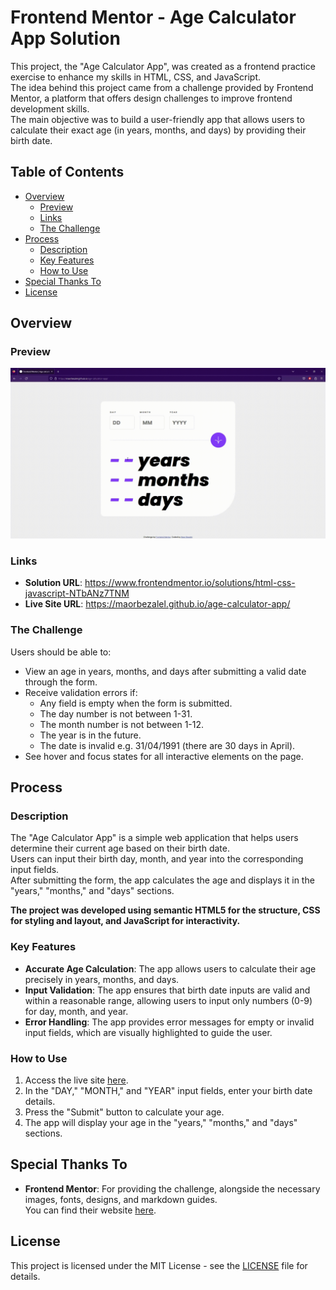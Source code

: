 # Frontend Mentor - Age Calculator App Solution

This project, the "Age Calculator App", was created as a frontend practice exercise to enhance my skills in HTML, CSS, and JavaScript.<br>
The idea behind this project came from a challenge provided by Frontend Mentor, a platform that offers design challenges to improve frontend development skills.<br>
The main objective was to build a user-friendly app that allows users to calculate their exact age (in years, months, and days) by providing their birth date.

## Table of Contents

- [Overview](#overview)
    - [Preview](#preview)
    - [Links](#links)
    - [The Challenge](#the-challenge)
- [Process](#process)
    - [Description](#description)
    - [Key Features](#key-features)
    - [How to Use](#how-to-use)
- [Special Thanks To](#special-thanks-to)
- [License](#license)

## Overview

### Preview

![](assets/gifs/age-calculator-app.gif)

### Links

- **Solution URL**: https://www.frontendmentor.io/solutions/html-css-javascript-NTbANz7TNM
- **Live Site URL**: https://maorbezalel.github.io/age-calculator-app/

### The Challenge

Users should be able to:

- View an age in years, months, and days after submitting a valid date through the form.
- Receive validation errors if:
  - Any field is empty when the form is submitted.
  - The day number is not between 1-31.
  - The month number is not between 1-12.
  - The year is in the future.
  - The date is invalid e.g. 31/04/1991 (there are 30 days in April).
- See hover and focus states for all interactive elements on the page.

## Process

### Description

The "Age Calculator App" is a simple web application that helps users determine their current age based on their birth date.<br>
Users can input their birth day, month, and year into the corresponding input fields.<br>
After submitting the form, the app calculates the age and displays it in the "years," "months," and "days" sections.
 
**The project was developed using semantic HTML5 for the structure, CSS for styling and layout, and JavaScript for interactivity.**


### Key Features

- **Accurate Age Calculation**: The app allows users to calculate their age precisely in years, months, and days.
- **Input Validation**: The app ensures that birth date inputs are valid and within a reasonable range, allowing users to input only numbers (0-9) for day, month, and year.
- **Error Handling**: The app provides error messages for empty or invalid input fields, which are visually highlighted to guide the user.

### How to Use

1. Access the live site [here](https://maorbezalel.github.io/age-calculator-app/).
2. In the "DAY," "MONTH," and "YEAR" input fields, enter your birth date details.
3. Press the "Submit" button to calculate your age.
4. The app will display your age in the "years," "months," and "days" sections.

## Special Thanks To

- **Frontend Mentor**: For providing the challenge, alongside the necessary images, fonts, designs, and markdown guides.<br>
You can find their website [here](https://www.frontendmentor.io/). 

## License

This project is licensed under the MIT License - see the [LICENSE](LICENSE) file for details.
